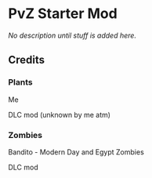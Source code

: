 # PvZ Starter Mod
_No description until stuff is added here._

## Credits

### Plants
Me

DLC mod (unknown by me atm)

### Zombies
Bandito - Modern Day and Egypt Zombies

DLC mod
